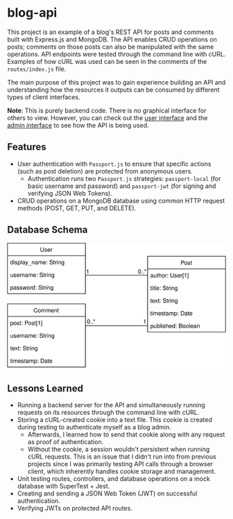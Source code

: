 # blog-api

This project is an example of a blog's REST API for posts and comments built with Express.js and MongoDB. The API enables CRUD operations on posts; comments on those posts can also be manipulated with the same operations. API endpoints were tested through the command line with cURL. Examples of how cURL was used can be seen in the comments of the `routes/index.js` file.

The main purpose of this project was to gain experience building an API and understanding how the resources it outputs can be consumed by different types of client interfaces.

**Note**: This is purely backend code. There is no graphical interface for others to view. However, you can check out the [user interface](https://github.com/ken-ux/blog-frontend) and the [admin interface](https://github.com/ken-ux/blog-admin) to see how the API is being used.

## Features

- User authentication with `Passport.js` to ensure that specific actions (such as post deletion) are protected from anonymous users.
  - Authentication runs two `Passport.js` strategies: `passport-local` (for basic username and password) and `passport-jwt` (for signing and verifying JSON Web Tokens).
- CRUD operations on a MongoDB database using common HTTP request methods (POST, GET, PUT, and DELETE).

## Database Schema

![database schema](/database_schema.svg)

## Lessons Learned

- Running a backend server for the API and simultaneously running requests on its resources through the command line with cURL.
- Storing a cURL-created cookie into a text file. This cookie is created during testing to authenticate myself as a blog admin.
  - Afterwards, I learned how to send that cookie along with any request as proof of authentication.
  - Without the cookie, a session wouldn't persistent when running cURL requests. This is an issue that I didn't run into from previous projects since I was primarily testing API calls through a browser client, which inherently handles cookie storage and management.
- Unit testing routes, controllers, and database operations on a mock database with SuperTest + Jest.
- Creating and sending a JSON Web Token (JWT) on successful authentication.
- Verifying JWTs on protected API routes.
